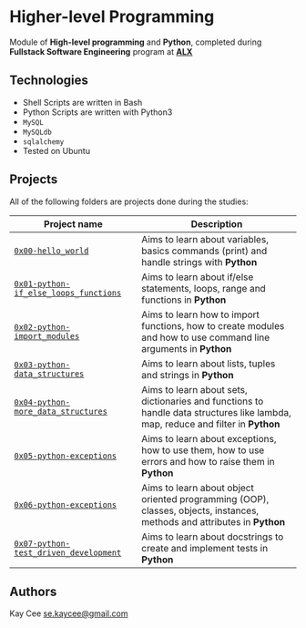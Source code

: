 # Higher-level Programming
Module of **High-level programming** and **Python**, completed during **Fullstack Software Engineering** program at **[ALX](https://www.alxafrica.com/)**

## Technologies
* Shell Scripts are written in Bash
* Python Scripts are written with Python3
* `MySQL`
* `MySQLdb`
* `sqlalchemy`
* Tested on Ubuntu

## Projects
All of the following folders are projects done during the studies:

| Project name | Description |
| ------------ | ----------- |
| [`0x00-hello_world`](https://github.com/sekaycee/alx-higher_level_programming/tree/master/0x00-python-hello_world) | Aims to learn about variables, basics commands (print) and handle strings with **Python** |
| [`0x01-python-if_else_loops_functions`](https://github.com/sekaycee/alx-low_level_programming/tree/master/0x01-variables_if_else_while) | Aims to learn about if/else statements, loops, range and functions in **Python** |
| [`0x02-python-import_modules`](https://github.com/sekaycee/alx-higher_level_programming/tree/master/0x02-python-import_modules) | Aims to learn how to import functions, how to create modules and how to use command line arguments in **Python** |
| [`0x03-python-data_structures`](https://github.com/sekaycee/alx-higher_level_programming/tree/master/0x03-python-data_structures) | Aims to learn about lists, tuples and strings in **Python** |
| [`0x04-python-more_data_structures`](https://github.com/sekaycee/alx-higher_level_programming/tree/master/0x04-python-more_data_structures) | Aims to learn about sets, dictionaries and functions to handle data structures like lambda, map, reduce and filter in **Python** |
| [`0x05-python-exceptions`](https://github.com/sekaycee/alx-higher_level_programming/tree/master/0x05-python-exceptions) | Aims to learn about exceptions, how to use them, how to use errors and how to raise them in **Python** |
| [`0x06-python-exceptions`](https://github.com/sekaycee/alx-higher_level_programming/tree/master/0x06-python-classes) | Aims to learn about object oriented programming (OOP), classes, objects, instances, methods and attributes in **Python** |
| [`0x07-python-test_driven_development`](https://github.com/sekaycee/alx-higher_level_programming/tree/master/0x07-python-test_driven_development) | Aims to learn about docstrings to create and implement tests in **Python** |

## Authors
Kay Cee <se.kaycee@gmail.com>
